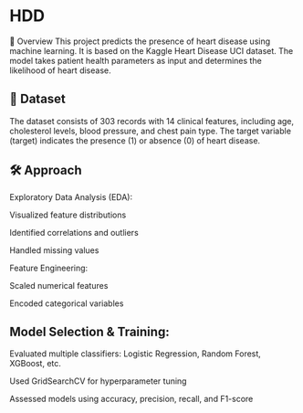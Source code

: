 # HDD

📌 Overview
This project predicts the presence of heart disease using machine learning. It is based on the Kaggle Heart Disease UCI dataset. The model takes patient health parameters as input and determines the likelihood of heart disease.

## 📂 Dataset
The dataset consists of 303 records with 14 clinical features, including age, cholesterol levels, blood pressure, and chest pain type. The target variable (target) indicates the presence (1) or absence (0) of heart disease.

## 🛠️ Approach <br>
Exploratory Data Analysis (EDA):

Visualized feature distributions

Identified correlations and outliers

Handled missing values

Feature Engineering:

Scaled numerical features

Encoded categorical variables <br>

## Model Selection & Training:

Evaluated multiple classifiers: Logistic Regression, Random Forest, XGBoost, etc.

Used GridSearchCV for hyperparameter tuning

Assessed models using accuracy, precision, recall, and F1-score

